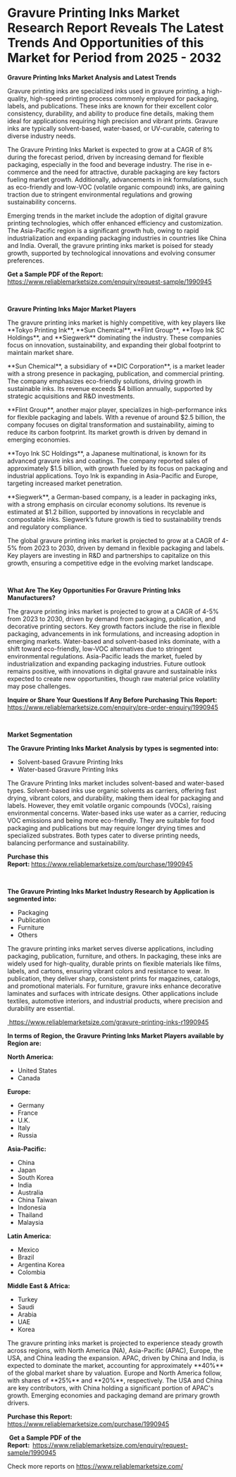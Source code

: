<p><h1>Gravure Printing Inks Market Research Report Reveals The Latest Trends And Opportunities of this Market for Period from 2025 - 2032</h1></p><p><strong>Gravure Printing Inks Market Analysis and Latest Trends</strong></p>
<p><p>Gravure printing inks are specialized inks used in gravure printing, a high-quality, high-speed printing process commonly employed for packaging, labels, and publications. These inks are known for their excellent color consistency, durability, and ability to produce fine details, making them ideal for applications requiring high precision and vibrant prints. Gravure inks are typically solvent-based, water-based, or UV-curable, catering to diverse industry needs.</p><p>The Gravure Printing Inks Market is expected to grow at a CAGR of 8% during the forecast period, driven by increasing demand for flexible packaging, especially in the food and beverage industry. The rise in e-commerce and the need for attractive, durable packaging are key factors fueling market growth. Additionally, advancements in ink formulations, such as eco-friendly and low-VOC (volatile organic compound) inks, are gaining traction due to stringent environmental regulations and growing sustainability concerns.</p><p>Emerging trends in the market include the adoption of digital gravure printing technologies, which offer enhanced efficiency and customization. The Asia-Pacific region is a significant growth hub, owing to rapid industrialization and expanding packaging industries in countries like China and India. Overall, the gravure printing inks market is poised for steady growth, supported by technological innovations and evolving consumer preferences.</p></p>
<p><strong>Get a Sample PDF of the Report:&nbsp;</strong> <a href="https://www.reliablemarketsize.com/enquiry/request-sample/1990945?utm_campaign=1766&utm_medium=2&utm_source=Github&utm_content=ia&utm_term=25012025&utm_id=gravure-printing-inks">https://www.reliablemarketsize.com/enquiry/request-sample/1990945</a></p>
<p>&nbsp;</p>
<p><strong>Gravure Printing Inks Major Market Players</strong></p>
<p><p>The gravure printing inks market is highly competitive, with key players like **Tokyo Printing Ink**, **Sun Chemical**, **Flint Group**, **Toyo Ink SC Holdings**, and **Siegwerk** dominating the industry. These companies focus on innovation, sustainability, and expanding their global footprint to maintain market share.</p><p>**Sun Chemical**, a subsidiary of **DIC Corporation**, is a market leader with a strong presence in packaging, publication, and commercial printing. The company emphasizes eco-friendly solutions, driving growth in sustainable inks. Its revenue exceeds $4 billion annually, supported by strategic acquisitions and R&D investments.</p><p>**Flint Group**, another major player, specializes in high-performance inks for flexible packaging and labels. With a revenue of around $2.5 billion, the company focuses on digital transformation and sustainability, aiming to reduce its carbon footprint. Its market growth is driven by demand in emerging economies.</p><p>**Toyo Ink SC Holdings**, a Japanese multinational, is known for its advanced gravure inks and coatings. The company reported sales of approximately $1.5 billion, with growth fueled by its focus on packaging and industrial applications. Toyo Ink is expanding in Asia-Pacific and Europe, targeting increased market penetration.</p><p>**Siegwerk**, a German-based company, is a leader in packaging inks, with a strong emphasis on circular economy solutions. Its revenue is estimated at $1.2 billion, supported by innovations in recyclable and compostable inks. Siegwerk’s future growth is tied to sustainability trends and regulatory compliance.</p><p>The global gravure printing inks market is projected to grow at a CAGR of 4-5% from 2023 to 2030, driven by demand in flexible packaging and labels. Key players are investing in R&D and partnerships to capitalize on this growth, ensuring a competitive edge in the evolving market landscape.</p></p>
<p>&nbsp;</p>
<p><strong>What Are The Key Opportunities For Gravure Printing Inks Manufacturers?</strong></p>
<p><p>The gravure printing inks market is projected to grow at a CAGR of 4-5% from 2023 to 2030, driven by demand from packaging, publication, and decorative printing sectors. Key growth factors include the rise in flexible packaging, advancements in ink formulations, and increasing adoption in emerging markets. Water-based and solvent-based inks dominate, with a shift toward eco-friendly, low-VOC alternatives due to stringent environmental regulations. Asia-Pacific leads the market, fueled by industrialization and expanding packaging industries. Future outlook remains positive, with innovations in digital gravure and sustainable inks expected to create new opportunities, though raw material price volatility may pose challenges.</p></p>
<p><strong>Inquire or Share Your Questions If Any Before Purchasing This Report:</strong> <a href="https://www.reliablemarketsize.com/enquiry/pre-order-enquiry/1990945?utm_campaign=1766&utm_medium=2&utm_source=Github&utm_content=ia&utm_term=25012025&utm_id=gravure-printing-inks">https://www.reliablemarketsize.com/enquiry/pre-order-enquiry/1990945</a></p>
<p>&nbsp;</p>
<p><strong>Market Segmentation</strong></p>
<p><strong>The Gravure Printing Inks Market Analysis by types is segmented into:</strong></p>
<p><ul><li>Solvent-based Gravure Printing Inks</li><li>Water-based Gravure Printing Inks</li></ul></p>
<p><p>The Gravure Printing Inks market includes solvent-based and water-based types. Solvent-based inks use organic solvents as carriers, offering fast drying, vibrant colors, and durability, making them ideal for packaging and labels. However, they emit volatile organic compounds (VOCs), raising environmental concerns. Water-based inks use water as a carrier, reducing VOC emissions and being more eco-friendly. They are suitable for food packaging and publications but may require longer drying times and specialized substrates. Both types cater to diverse printing needs, balancing performance and sustainability.</p></p>
<p><strong>Purchase this Report:&nbsp;</strong><a href="https://www.reliablemarketsize.com/purchase/1990945?utm_campaign=1766&utm_medium=2&utm_source=Github&utm_content=ia&utm_term=25012025&utm_id=gravure-printing-inks">https://www.reliablemarketsize.com/purchase/1990945</a></p>
<p>&nbsp;</p>
<p><strong>The Gravure Printing Inks Market Industry Research by Application is segmented into:</strong></p>
<p><ul><li>Packaging</li><li>Publication</li><li>Furniture</li><li>Others</li></ul></p>
<p><p>The gravure printing inks market serves diverse applications, including packaging, publication, furniture, and others. In packaging, these inks are widely used for high-quality, durable prints on flexible materials like films, labels, and cartons, ensuring vibrant colors and resistance to wear. In publication, they deliver sharp, consistent prints for magazines, catalogs, and promotional materials. For furniture, gravure inks enhance decorative laminates and surfaces with intricate designs. Other applications include textiles, automotive interiors, and industrial products, where precision and durability are essential.</p></p>
<p><a href="https://www.reliablemarketsize.com/gravure-printing-inks-r1990945?utm_campaign=1766&utm_medium=2&utm_source=Github&utm_content=ia&utm_term=25012025&utm_id=gravure-printing-inks">&nbsp;https://www.reliablemarketsize.com/gravure-printing-inks-r1990945</a></p>
<p><strong>In terms of Region, the Gravure Printing Inks Market Players available by Region are:</strong></p>
<p>
    <p> <strong> North America: </strong>
        <ul>
            <li>United States</li>
            <li>Canada</li>
        </ul>
        </p> 
    <p> <strong> Europe: </strong>
        <ul>
            <li>Germany</li>
            <li>France</li>
            <li>U.K.</li>
            <li>Italy</li>
            <li>Russia</li>
        </ul>
        </p> 
    <p> <strong> Asia-Pacific: </strong>
        <ul>
            <li>China</li>
            <li>Japan</li>
            <li>South Korea</li>
            <li>India</li>
            <li>Australia</li>
            <li>China Taiwan</li>
            <li>Indonesia</li>
            <li>Thailand</li>
            <li>Malaysia</li>
        </ul>
        </p> 
    <p> <strong> Latin America: </strong>
        <ul>
            <li>Mexico</li>
            <li>Brazil</li>
            <li>Argentina Korea</li>
            <li>Colombia</li>
        </ul>
        </p> 
    <p> <strong> Middle East & Africa: </strong>
        <ul>
            <li>Turkey</li>
            <li>Saudi</li>
            <li>Arabia</li>
            <li>UAE</li>
            <li>Korea</li>
        </ul>
    </p>
    </p>
<p><p>The gravure printing inks market is projected to experience steady growth across regions, with North America (NA), Asia-Pacific (APAC), Europe, the USA, and China leading the expansion. APAC, driven by China and India, is expected to dominate the market, accounting for approximately **40%** of the global market share by valuation. Europe and North America follow, with shares of **25%** and **20%**, respectively. The USA and China are key contributors, with China holding a significant portion of APAC's growth. Emerging economies and packaging demand are primary growth drivers.</p></p>
<p><strong>Purchase this Report: </strong><a href="https://www.reliablemarketsize.com/purchase/1990945?utm_campaign=1766&utm_medium=2&utm_source=Github&utm_content=ia&utm_term=25012025&utm_id=gravure-printing-inks">https://www.reliablemarketsize.com/purchase/1990945</a></p>
<p>&nbsp;<strong>Get a Sample PDF of the Report:&nbsp;&nbsp;</strong><a href="https://www.reliablemarketsize.com/enquiry/request-sample/1990945?utm_campaign=1766&utm_medium=2&utm_source=Github&utm_content=ia&utm_term=25012025&utm_id=gravure-printing-inks">https://www.reliablemarketsize.com/enquiry/request-sample/1990945</a></p>
<p><strong></strong></p>
<p>Check more reports on <a href="https://www.reliablemarketsize.com/?utm_campaign=1766&utm_medium=2&utm_source=Github&utm_content=ia&utm_term=25012025&utm_id=gravure-printing-inks">https://www.reliablemarketsize.com/</a></p>